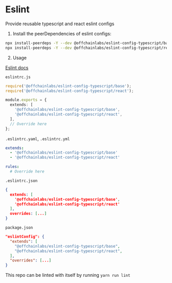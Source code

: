 # Eslint

Provide reusable typescript and react eslint configs

1. Install the peerDependencies of eslint configs:

```sh
npx install-peerdeps -Y --dev @offchainlabs/eslint-config-typescript/base
npx install-peerdeps -Y --dev @offchainlabs/eslint-config-typescript/react
```

2. Usage

[Eslint docs](https://eslint.org/docs/latest/use/configure/configuration-files#using-a-shareable-configuration-package)

`eslintrc.js`

```ts
require('@offchainlabs/eslint-config-typescript/base');
require('@offchainlabs/eslint-config-typescript/react');

module.exports = {
  extends: [
    '@offchainlabs/eslint-config-typescript/base',
    '@offchainlabs/eslint-config-typescript/react',
  ],
  // Override here
};
```

`.eslintrc.yaml`, `.eslintrc.yml`

```yaml
extends:
  - '@offchainlabs/eslint-config-typescript/base'
  - '@offchainlabs/eslint-config-typescript/react'

rules:
  # Override here
```

`.eslintrc.json`

```JSON
{
  extends: [
    '@offchainlabs/eslint-config-typescript/base',
    '@offchainlabs/eslint-config-typescript/react'
  ],
  overrides: [...]
}
```

`package.json`

```JSON
"eslintConfig": {
  "extends": [
    "@offchainlabs/eslint-config-typescript/base",
    "@offchainlabs/eslint-config-typescript/react",
  ],
  "overrides": [...]
}
```

This repo can be linted with itself by running `yarn run lint`
